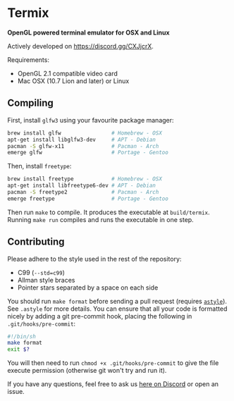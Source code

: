 # Termix
**OpenGL powered terminal emulator for OSX and Linux**

Actively developed on https://discord.gg/CXJjcrX.

Requirements:
* OpenGL 2.1 compatible video card
* Mac OSX (10.7 Lion and later) or Linux

## Compiling

First, install `glfw3` using your favourite package manager:
```sh
brew install glfw                # Homebrew - OSX
apt-get install libglfw3-dev     # APT - Debian
pacman -S glfw-x11               # Pacman - Arch
emerge glfw                      # Portage - Gentoo
```

Then, install `freetype`:
```sh
brew install freetype            # Homebrew - OSX
apt-get install libfreetype6-dev # APT - Debian
pacman -S freetype2              # Pacman - Arch
emerge freetype                  # Portage - Gentoo
```

Then run `make` to compile. It produces the executable at `build/termix`. Running `make run` compiles and runs the executable in one step.

## Contributing

Please adhere to the style used in the rest of the repository:
* C99 (`--std=c99`)
* Allman style braces
* Pointer stars separated by a space on each side

You should run `make format` before sending a pull request (requires [`astyle`](http://astyle.sourceforge.net/)). See `.astyle` for more details. You can ensure that all your code is formatted nicely by adding a git pre-commit hook, placing the following in `.git/hooks/pre-commit`:
```sh
#!/bin/sh
make format
exit $?
```
You will then need to run `chmod +x .git/hooks/pre-commit` to give the file execute permission (otherwise git won't try and run it).

If you have any questions, feel free to ask us [here on Discord](https://discord.gg/CXJjcrX) or open an issue.
